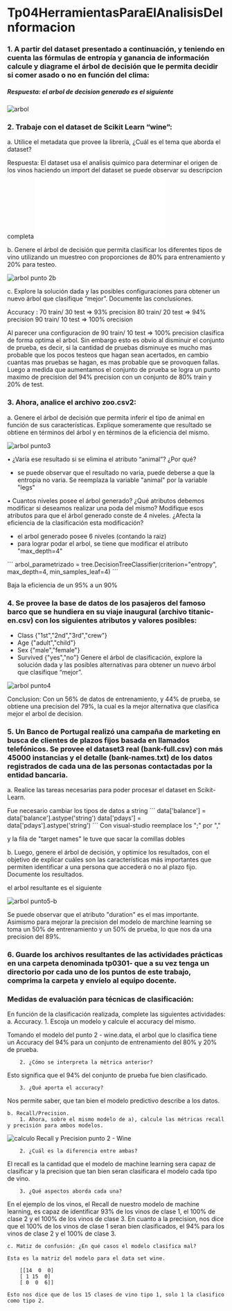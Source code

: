 # Tp04HerramientasParaElAnalisisDeInformacion

### 1. A partir del dataset presentado a continuación, y teniendo en cuenta las fórmulas de entropía y ganancia de información calcule y diagrame el árbol de decisión que le permita decidir si comer asado o no en función del clima:

##### Respuesta: el arbol de decision generado es el siguiente

![arbol](code/punto1/tree_punto1.png)


### 2. Trabaje con el dataset de Scikit Learn “wine”:
a. Utilice el metadata que provee la librería, ¿Cuál es el tema que aborda el dataset?

Respuesta: El dataset usa el analisis quimico para determinar el origen de los vinos
haciendo un import del dataset se puede observar su descripcion completa
![descripcion_dataset_wine](code/punto2/descripcion_wine.txt)

b. Genere el árbol de decisión que permita clasificar los diferentes tipos de vino utilizando un muestreo con proporciones de 80% para entrenamiento y 20% para testeo.

![arbol punto 2b](code/punto2/arbol_punto2bTP05.png)

c. Explore la solución dada y las posibles configuraciones para obtener un nuevo árbol que clasifique “mejor”. Documente las conclusiones.

Accuracy : 
70 train/ 30 test => 93% precision
80 train/ 20 test => 94% precision
90 train/ 10 test => 100% orecision

Al parecer una configuracion de 90 train/ 10 test => 100% precision clasifica de forma optima el arbol. Sin embargo esto es obvio al disminuir el conjunto de prueba, es decir, si la cantidad de pruebas disminuye es mucho mas probable que los pocos testeos que hagan sean acertados, en cambio cuantas mas pruebas se hagan, es mas probable que se provoquen fallas. Luego a medida que aumentamos el conjunto de prueba se logra un punto maximo de precision del 94% precision con un conjunto de 80% train y 20% de test.

### 3. Ahora, analice el archivo zoo.csv2:
a. Genere el árbol de decisión que permita inferir el tipo de animal en función de sus características. Explique someramente que resultado se obtiene en términos del árbol y en términos de la eficiencia del mismo.

![arbol punto3](code/punto3/arbol_punto3TP05.png)

• ¿Varía ese resultado si se elimina el atributo “animal”? ¿Por qué?

- se puede observar que el resultado no varia, puede deberse a que la entropia no varia. Se reemplaza la variable "animal" por la variable "legs"

• Cuantos niveles posee el árbol generado? ¿Qué atributos debemos modificar si deseamos realizar una poda del mismo? Modifique esos atributos para que el árbol generado conste de 4 niveles. ¿Afecta la eficiencia de la clasificación esta modificación?

- el arbol generado posee 6 niveles (contando la raiz)
- para lograr podar el arbol, se tiene que modificar el atributo "max_depth=4"

´´´
arbol_parametrizado = tree.DecisionTreeClassifier(criterion="entropy", max_depth=4, min_samples_leaf=4)
´´´

Baja la eficiencia de un 95% a un 90%


### 4. Se provee la base de datos de los pasajeros del famoso barco que se hundiera en su viaje inaugural (archivo titanic-en.csv) con los siguientes atributos y valores posibles:
- Class {"1st","2nd","3rd","crew"}
- Age {"adult","child"}
- Sex {"male","female"}
- Survived {"yes","no"}
Genere el árbol de clasificación, explore la solución dada y las posibles alternativas para obtener un nuevo árbol que clasifique “mejor”.

![arbol punto4](code/punto4/arbol_punto4TP05.png)

Conclusion: Con un 56% de datos de entrenamiento, y 44% de prueba, se obtiene una precision del 79%, la cual es la mejor alternativa que clasifica mejor el arbol de decision.

### 5. Un Banco de Portugal realizó una campaña de marketing en busca de clientes de plazos fijos basada en llamados telefónicos. Se provee el dataset3 real (bank-full.csv) con más 45000 instancias y el detalle (bank-names.txt) de los datos registrados de cada una de las personas contactadas por la entidad bancaria.
a. Realice las tareas necesarias para poder procesar el dataset en Scikit-Learn.

Fue necesario cambiar los tipos de datos a string
´´´
data['balance'] = data['balance'].astype('string')
data['pdays'] = data['pdays'].astype('string')
´´´
Con visual-studio reemplace los ";" por ","

y la fila de "target names" le tuve que sacar la comillas dobles

b. Luego, genere el árbol de decisión, y optimice los resultados, con el objetivo de explicar cuáles son las características más importantes que permiten identificar a una persona que accederá o no al plazo fijo. Documente los resultados.

el arbol resultante es el siguiente

![arbol punto5-b](code/punto5/arbol_punto5TP05.png)

Se puede observar que el atributo "duration" es el mas importante. Asimismo para mejorar la precision del modelo de marchine learning se toma un 50% de entrenamiento y un 50% de prueba, lo que nos da una precision del 89%.

### 6. Guarde los archivos resultantes de las actividades prácticas en una carpeta denominada tp0301-<legajo> que a su vez tenga un directorio por cada uno de los puntos de este trabajo, comprima la carpeta y envíelo al equipo docente.

### Medidas de evaluación para técnicas de clasificación:
En función de la clasificación realizada, complete las siguientes actividades:
    a. Accuracy.
        1. Escoja un modelo y calcule el accuracy del mismo.

Tomando el modelo del punto 2 - wine.data, el arbol que lo clasifica tiene un Accuracy del 94% para un conjunto de entrenamiento del 80% y 20% de prueba. 

        2. ¿Cómo se interpreta la métrica anterior?

Esto significa que el 94% del conjunto de prueba fue bien clasificado.

        3. ¿Qué aporta el accuracy?

Nos permite saber, que tan bien el modelo predictivo describe a los datos.

    b. Recall/Precision.
        1. Ahora, sobre el mismo modelo de a), calcule las métricas recall y precisión para ambos modelos.

![calculo Recall y Precision punto 2 - Wine](code/medidas-evaluacion/recall-precision.png)

        2. ¿Cuál es la diferencia entre ambas?

El recall es la cantidad que el modelo de machine learning sera capaz de clasificar y la precision que tan bien seran clasificara el modelo cada tipo de vino.

        3. ¿Qué aspectos aborda cada una?

En el ejemplo de los vinos, el Recall de nuestro modelo de machine learning, es capaz de identificar 93% de los vinos de clase 1, el 100% de clase 2 y el 100% de los vinos de clase 3. En cuanto a la precision, nos dice que el 100% de los vinos de clase 1 seran bien clasificados, el 94% para los vinos de clase 2 y el 100% de clase 3.

    c. Matiz de confusión: ¿En qué casos el modelo clasifica mal?

    Esta es la matriz del modelo para el data set wine.

        [[14  0  0]
        [ 1 15  0]
        [ 0  0  6]]

    Esto nos dice que de los 15 clases de vino tipo 1, solo 1 la clasifico como tipo 2.
